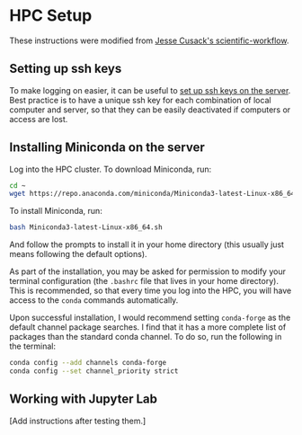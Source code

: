 # HPC Setup

These instructions were modified from [Jesse Cusack's scientific-workflow](https://github.com/jessecusack/scientific-workflow/blob/main/HPC_clusters.md).

## Setting up ssh keys

To make logging on easier, it can be useful to [set up ssh keys on the server](https://www.digitalocean.com/community/tutorials/how-to-set-up-ssh-keys-2). Best practice is to have a unique ssh key for each combination of local computer and server, so that they can be easily deactivated if computers or access are lost.

## Installing Miniconda on the server

Log into the HPC cluster. To download Miniconda, run:

```bash
cd ~
wget https://repo.anaconda.com/miniconda/Miniconda3-latest-Linux-x86_64.sh
```

To install Miniconda, run:

```bash
bash Miniconda3-latest-Linux-x86_64.sh
```

And follow the prompts to install it in your home directory (this usually just means following the default options).

As part of the installation, you may be asked for permission to modify your terminal configuration (the `.bashrc` file that lives in your home directory). This is recommended, so that every time you log into the HPC, you will have access to the `conda` commands automatically.

Upon successful installation, I would recommend setting `conda-forge` as the default channel package searches. I find that it has a more complete list of packages than the standard conda channel. To do so, run the following in the terminal:

```bash
conda config --add channels conda-forge
conda config --set channel_priority strict
```

## Working with Jupyter Lab
[Add instructions after testing them.]